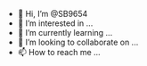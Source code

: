 - 👋 Hi, I’m @SB9654
- 👀 I’m interested in ...
- 🌱 I’m currently learning ...
- 💞️ I’m looking to collaborate on ...
- 📫 How to reach me ...

<!---
SB9654/SB9654 is a ✨ special ✨ repository because its `README.md` (this file) appears on your GitHub profile.
You can click the Preview link to take a look at your changes..comfhfkjcdkkdfkkfkskskcnfnemxnjakjxdiosjshdjsks3464   
61646464646
--->
